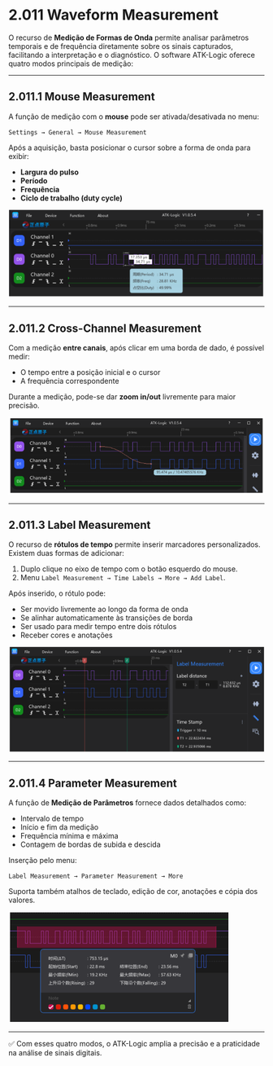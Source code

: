 # 2.011 Waveform Measurement

O recurso de **Medição de Formas de Onda** permite analisar parâmetros temporais e de frequência diretamente sobre os sinais capturados, facilitando a interpretação e o diagnóstico. O software ATK-Logic oferece quatro modos principais de medição:

---

## 2.011.1 Mouse Measurement
A função de medição com o **mouse** pode ser ativada/desativada no menu:
```
Settings → General → Mouse Measurement
```
Após a aquisição, basta posicionar o cursor sobre a forma de onda para exibir:
- **Largura do pulso**
- **Período**
- **Frequência**
- **Ciclo de trabalho (duty cycle)**

![Mouse Measurement](../assets/mouse_measurement.png)

---

## 2.011.2 Cross-Channel Measurement
Com a medição **entre canais**, após clicar em uma borda de dado, é possível medir:
- O tempo entre a posição inicial e o cursor
- A frequência correspondente

Durante a medição, pode-se dar **zoom in/out** livremente para maior precisão.

![Cross-Channel Measurement](../assets/cross_channel_measurement.png)

---

## 2.011.3 Label Measurement
O recurso de **rótulos de tempo** permite inserir marcadores personalizados. Existem duas formas de adicionar:
1. Duplo clique no eixo de tempo com o botão esquerdo do mouse.  
2. Menu `Label Measurement → Time Labels → More → Add Label`.

Após inserido, o rótulo pode:
- Ser movido livremente ao longo da forma de onda
- Se alinhar automaticamente às transições de borda
- Ser usado para medir tempo entre dois rótulos
- Receber cores e anotações

![Label Measurement](../assets/label_measurement.png)

---

## 2.011.4 Parameter Measurement
A função de **Medição de Parâmetros** fornece dados detalhados como:
- Intervalo de tempo
- Início e fim da medição
- Frequência mínima e máxima
- Contagem de bordas de subida e descida

Inserção pelo menu:
```
Label Measurement → Parameter Measurement → More
```

Suporta também atalhos de teclado, edição de cor, anotações e cópia dos valores.

![Parameter Measurement](../assets/parameter_measurement.png)

---

✅ Com esses quatro modos, o ATK-Logic amplia a precisão e a praticidade na análise de sinais digitais.
